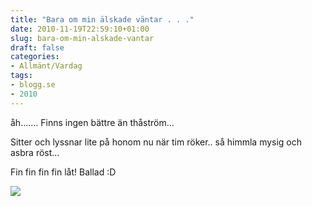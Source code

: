 ```yaml
---
title: "Bara om min älskade väntar . . ."
date: 2010-11-19T22:59:10+01:00
slug: bara-om-min-alskade-vantar
draft: false
categories:
- Allmänt/Vardag
tags:
- blogg.se
- 2010
---
```

åh....... Finns ingen bättre än thåström...  
  
Sitter och lyssnar lite på honom nu när tim röker.. så himmla mysig och asbra röst...  
  
  
Fin fin fin fin låt! Ballad :D  
  
![](/assets/images/blogg.se/img_1236_117906398.jpg)